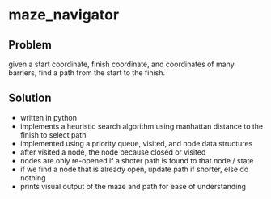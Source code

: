 # maze_navigator

## Problem

given a start coordinate, finish coordinate, and coordinates of many barriers, find a path from the start to the finish.

## Solution

- written in python
- implements a heuristic search algorithm using manhattan distance to the finish to select path
- implemented using a priority queue, visited, and node data structures
- after visited a node, the node because closed or visited
- nodes are only re-opened if a shoter path is found to that node / state
- if we find a node that is already open, update path if shorter, else do nothing
- prints visual output of the maze and path for ease of understanding
